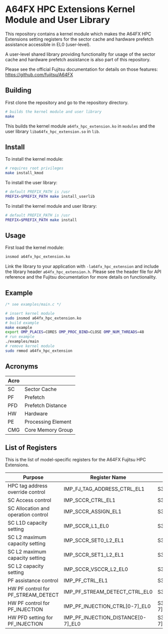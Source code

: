 # A64FX HPC Extensions Kernel Module and User Library

This repository contains a kernel module which makes the A64FX HPC Extensions setting registers for the sector cache and hardware prefetch assistance accessible in EL0 (user-level).

A user-level shared library providing functionality for usage of the sector cache and hardware prefetch assistance is also part of this repository.

Please see the official Fujitsu documentation for details on those features: https://github.com/fujitsu/A64FX

## Building

First clone the repository and go to the repository directory.

```sh
# builds the kernel module and user library
make
```

This builds the kernel module `a64fx_hpc_extension.ko` in `modules` and the user library `liba64fx_hpc_extension.so` in `lib`.

## Install

To install the kernel module:

```sh
# requires root privileges
make install_kmod
```

To install the user library:

```sh
# default PREFIX_PATH is /usr
PREFIX=$PREFIX_PATH make install_userlib
```

To install the kernel module and user library:

```sh
# default PREFIX_PATH is /usr
PREFIX=$PREFIX_PATH make install
```

## Usage

First load the kernel module:

```sh
insmod a64fx_hpc_extension.ko
```

Link the library to your application with `-la64fx_hpc_extension` and include the library header `a64fx_hpc_extension.h`. 
Please see the header file for API reference and the Fujitsu documentation for more details on functionality.

## Example

```C
/* see examples/main.c */
```

```sh
# insert kernel module
sudo insmod a64fx_hpc_extension.ko
# build example
make example
export OMP_PLACES=CORES OMP_PROC_BIND=CLOSE OMP_NUM_THREADS=48
# run example
./examples/main
# remove kernel module
sudo rmmod a64fx_hpc_extension
```

## Acronyms

| Acro |                    |
| ---- | ------------------ |
| SC   | Sector Cache       |
| PF   | Prefetch           |
| PFD  | Prefetch Distance  |
| HW   | Hardware           |
| PE   | Processing Element |
| CMG  | Core Memory Group  |

## List of Registers

This is the list of model-specific registers for the A64FX Fujitsu HPC Extensions.

| Purpose                             | Register Name                      | Register          | Bits | Domain |
| ----------------------------------- | ---------------------------------- | ----------------- | ---- | ------ |
| HPC tag address override control    | IMP_FJ_TAG_ADDRESS_CTRL_EL1        | S3_0_C11_C2_0     | 32   | PE     |
| SC Access control                   | IMP_SCCR_CTRL_EL1                  | S3_0_C11_C8_0     | 64   | PE     |
| SC Allocation and operation control | IMP_SCCR_ASSIGN_EL1                | S3_0_C11_C8_1     | 64   | PE     |
| SC L1D capacity setting             | IMP_SCCR_L1_EL0                    | S3_3_C11_C8_2     | 64   | PE     |
| SC L2 maximum capacity setting      | IMP_SCCR_SET0_L2_EL1               | S3_0_C15_C8_2     | 64   | CMG    |
| SC L2 maximum capacity setting      | IMP_SCCR_SET1_L2_EL1               | S3_0_C15_C8_3     | 64   | CMG    |
| SC L2 capacity setting              | IMP_SCCR_VSCCR_L2_EL0              | S3_3_C15_C8_2     | 64   | PE*    |
| PF assistance control               | IMP_PF_CTRL_EL1                    | S3_0_C11_C4_0     | 64   | PE     |
| HW PF control for PF_STREAM_DETECT  | IMP_PF_STREAM_DETECT_CTRL_EL0      | S3_3_C15_C8_2     | 64   | PE     |
| HW PF control for PF_INJECTION      | IMP_PF_INJECTION_CTRL[0-7]_EL0     | S3_3_C11_C6_[0-7] | 64   | PE     |
| HW PFD setting for PF_INJECTION     | IMP_PF_INJECTION_DISTANCE[0-7]_EL0 | S3_3_C11_C7_[0-7] | 64   | PE     |
